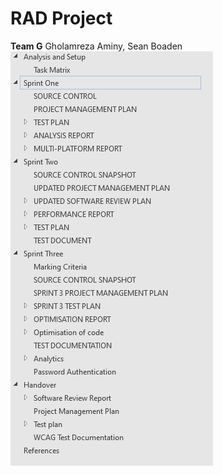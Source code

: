 # RAD Project
**Team G**
Gholamreza Aminy, Sean Boaden
![Table Of Contents](Handover/Master%20ToC.png)
